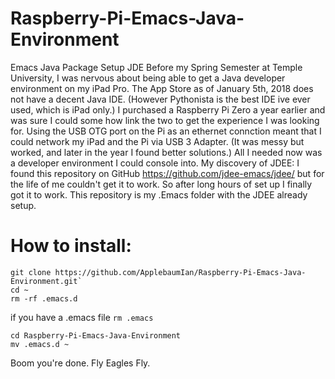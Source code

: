 # Raspberry-Pi-Emacs-Java-Environment

Emacs Java Package Setup JDE Before my Spring Semester at Temple University, I was nervous about being able to get a Java developer environment on my iPad Pro. The App Store as of January 5th, 2018 does not have a decent Java IDE. (However Pythonista is the best IDE ive ever used, which is iPad only.) I purchased a Raspberry Pi Zero a year earlier and was sure I could some how link the two to get the experience I was looking for. Using the USB OTG port on the Pi as an ethernet connction meant that I could network my iPad and the Pi via USB 3 Adapter. (It was messy but worked, and later in the year I found better solutions.) All I needed now was a developer environment I could console into. My discovery of JDEE: I found this repository on GitHub https://github.com/jdee-emacs/jdee/ but for the life of me couldn't get it to work. So after long hours of set up I finally got it to work. This repository is my .Emacs folder with the JDEE already setup.

# How to install:
```
git clone https://github.com/ApplebaumIan/Raspberry-Pi-Emacs-Java-Environment.git`
cd ~
rm -rf .emacs.d
```
if you have a .emacs file `rm .emacs`
```
cd Raspberry-Pi-Emacs-Java-Environment
mv .emacs.d ~
```
Boom you're done. Fly Eagles Fly.
